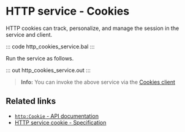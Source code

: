 # HTTP service - Cookies

HTTP cookies can track, personalize, and manage the session in the service and client.

::: code http_cookies_service.bal :::

Run the service as follows.

::: out http_cookies_service.out :::

>**Info:** You can invoke the above service via the [Cookies client](/learn/by-example/http-cookies-client/)

## Related links
- [`http:Cookie` - API documentation](https://lib.ballerina.io/ballerina/http/latest/classes/Cookie)
- [HTTP service cookie - Specification](/spec/http/#2416-cookie)
